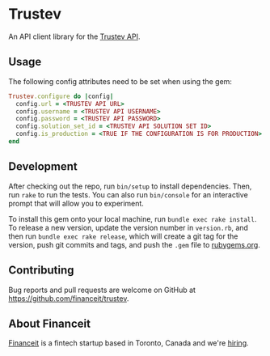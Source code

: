 # Trustev

An API client library for the [Trustev API][trustev_api].

## Usage

The following config attributes need to be set when using the gem:

```ruby
Trustev.configure do |config|
  config.url = <TRUSTEV API URL>
  config.username = <TRUSTEV API USERNAME>
  config.password = <TRUSTEV API PASSWORD>
  config.solution_set_id = <TRUSTEV API SOLUTION SET ID>
  config.is_production = <TRUE IF THE CONFIGURATION IS FOR PRODUCTION>
end
```

## Development

After checking out the repo, run `bin/setup` to install dependencies. Then, run `rake` to run the tests. You can also run `bin/console` for an interactive prompt that will allow you to experiment.

To install this gem onto your local machine, run `bundle exec rake install`. To release a new version, update the version number in `version.rb`, and then run `bundle exec rake release`, which will create a git tag for the version, push git commits and tags, and push the `.gem` file to [rubygems.org](https://rubygems.org).

## Contributing

Bug reports and pull requests are welcome on GitHub at https://github.com/financeit/trustev.

## About Financeit

[Financeit] is a fintech startup based in Toronto, Canada and we're [hiring].

[trustev_api]: https://trustev.com/
[financeit]: https://www.financeit.io/
[hiring]: https://www.financeit.io/careers-apply-today-financeit/
